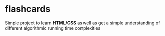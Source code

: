# flashcards

Simple project to learn __**HTML/CSS**__ as well as get a simple understanding of different algorithmic running time complexities
